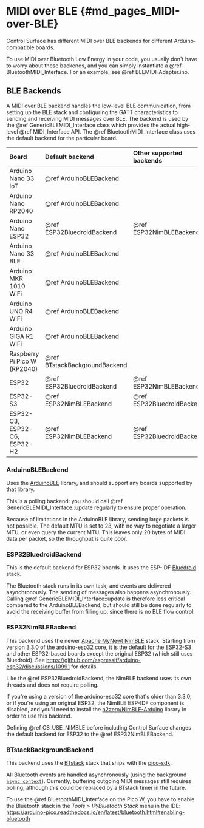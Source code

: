 # MIDI over BLE {#md_pages_MIDI-over-BLE}
Control Surface has different MIDI over BLE backends for different
Arduino-compatible boards.

To use MIDI over Bluetooth Low Energy in your code, you usually don't have to
worry about these backends, and you can simply instantiate a
@ref BluetoothMIDI_Interface. For an example, see @ref BLEMIDI-Adapter.ino.

## BLE Backends

A MIDI over BLE backend handles the low-level BLE communication, from setting
up the BLE stack and configuring the GATT characteristics to sending and
receiving MIDI messages over BLE. The backend is used by the
@ref GenericBLEMIDI_Interface class which provides the actual high-level
@ref MIDI_Interface API. The @ref BluetoothMIDI_Interface class uses the default
backend for the particular board.

| Board                               | Default backend            | Other supported backends |
|:------------------------------------|:---------------------------|:-------------------------|
| Arduino Nano 33 IoT                 | @ref ArduinoBLEBackend     |                          |
| Arduino Nano RP2040                 | @ref ArduinoBLEBackend     |                          |
| Arduino Nano ESP32                  | @ref ESP32BluedroidBackend | @ref ESP32NimBLEBackend  |
| Arduino Nano 33 BLE                 | @ref ArduinoBLEBackend     |                          |
| Arduino MKR 1010 WiFi               | @ref ArduinoBLEBackend     |                          |
| Arduino UNO R4 WiFi                 | @ref ArduinoBLEBackend     |                          |
| Arduino GIGA R1 WiFi                | @ref ArduinoBLEBackend     |                          |
| Raspberry Pi Pico W (RP2040)        | @ref BTstackBackgroundBackend |                       |
| ESP32                               | @ref ESP32BluedroidBackend | @ref ESP32NimBLEBackend  |
| ESP32-S3                            | @ref ESP32NimBLEBackend | @ref ESP32BluedroidBackend  |
| ESP32-C3, ESP32-C6, ESP32-H2        | @ref ESP32NimBLEBackend | @ref ESP32BluedroidBackend  |

### ArduinoBLEBackend

Uses the [ArduinoBLE](https://github.com/arduino-libraries/ArduinoBLE) library,
and should support any boards supported by that library.

This is a polling backend: you should call @ref GenericBLEMIDI_Interface::update
regularly to ensure proper operation.

Because of limitations in the ArduinoBLE library, sending large packets is not
possible. The default MTU is set to 23, with no way to negotiate a larger MTU,
or even query the current MTU. This leaves only 20 bytes of MIDI data per packet,
so the throughput is quite poor.

### ESP32BluedroidBackend

This is the default backend for ESP32 boards. It uses the ESP-IDF [Bluedroid](https://docs.espressif.com/projects/esp-idf/en/latest/esp32/api-reference/bluetooth/bt_le.html)
stack.

The Bluetooth stack runs in its own task, and events are delivered
asynchronously. The sending of messages also happens asynchronously. Calling
@ref GenericBLEMIDI_Interface::update is therefore less critical compared to the
ArduinoBLEBackend, but should still be done regularly to avoid the receiving
buffer from filling up, since there is no BLE flow control.

### ESP32NimBLEBackend

This backend uses the newer [Apache MyNewt NimBLE](https://docs.espressif.com/projects/esp-idf/en/latest/esp32/api-reference/bluetooth/nimble/index.html)
stack. Starting from version 3.3.0 of the [arduino-esp32](https://github.com/espressif/arduino-esp32) core,
it is the default for the ESP32-S3 and other ESP32-based boards except the
original ESP32 (which still uses Bluedroid).
See https://github.com/espressif/arduino-esp32/discussions/10991 for details.

Like the @ref ESP32BluedroidBackend, the NimBLE backend uses its own threads and
does not require polling.

If you're using a version of the arduino-esp32 core that's older than 3.3.0,
or if you're using an original ESP32, the NimBLE ESP-IDF component is disabled,
and you'll need to install the [h2zero/NimBLE-Arduino](https://github.com/h2zero/NimBLE-Arduino)
library in order to use this backend.

Defining @ref CS_USE_NIMBLE before including Control Surface changes the default
backend for ESP32 to the @ref ESP32NimBLEBackend.

### BTstackBackgroundBackend

This backend uses the [BTstack](https://github.com/bluekitchen/btstack) stack
that ships with the [pico-sdk](https://github.com/raspberrypi/pico-sdk).

All Bluetooth events are handled asynchronously (using the background
[`async_context`](https://www.raspberrypi.com/documentation/pico-sdk/networking.html#ga092b97e879be5b9aa9121abda23e1337)).
Currently, buffering outgoing MIDI messages still requires polling, although
this could be replaced by a BTstack timer in the future.

To use the @ref BluetoothMIDI_Interface on the Pico W, you have to enable the
Bluetooth stack in the _Tools > IP/Bluetooth Stack_ menu in the IDE: <https://arduino-pico.readthedocs.io/en/latest/bluetooth.html#enabling-bluetooth>
